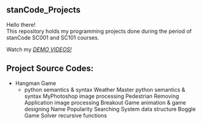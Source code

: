 ## stanCode_Projects
Hello there!\
This repository holds my programming projects done during the period of stanCode SC001 and SC101 courses.

Watch my *[DEMO VIDEOS!](https://drive.google.com/drive/folders/1Gi3bn9qPW_gR0ISyGzVPLd5Bztdvd7rF?fbclid=IwAR36BW3v_bHn-Idsh-0_ROSWLwrXOzoervZId25OOzH2LX4b6FCGDfULdDg)*

## Project Source Codes:
* Hangman Game
  * python semantics & syntax
Weather Master
  python semantics & syntax
MyPhotoshop
  image processing
Pedestrian Removing Application
  image processing
Breakout Game
  animation & game designing
Name Popularity Searching System
  data structure
Boggle Game Solver
  recursive functions
